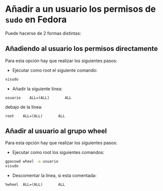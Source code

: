 # Añadir a un usuario los permisos de `sudo` en Fedora

Puede hacerse de 2 formas distintas:

## Añadiendo al usuario los permisos directamente

Para esta opción hay que realizar los siguientes pasos:

* Ejecutar como root el siguiente comando:
``` bash
visudo
```
* Añadir la siguiente línea:
```
usuario    ALL=(ALL)       ALL
```
debajo de la línea:
```
root    ALL=(ALL)       ALL
```

## Añadir al usuario al grupo wheel

Para esta opción hay que realizar los siguientes pasos:

* Ejecutar como root los siguientes comandos:
``` bash
gpasswd wheel -a usuario
visudo
```
* Descomentar la línea, si esta comentada:
```
%wheel  ALL=(ALL)       ALL
```
